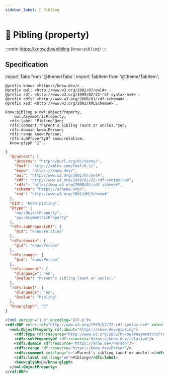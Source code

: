 ```yaml
---
sidebar_label: 🧑 Pibling
---
```


# 🧑 Pibling (property)

:::note
https://know.dev/pibling
(`know:pibling`)
:::

## Specification

import Tabs from '@theme/Tabs';
import TabItem from '@theme/TabItem';

<Tabs>
<TabItem value="turtle" label="Turtle">

```turtle
@prefix know: <https://know.dev/> .
@prefix owl: <http://www.w3.org/2002/07/owl#> .
@prefix rdf: <http://www.w3.org/1999/02/22-rdf-syntax-ns#> .
@prefix rdfs: <http://www.w3.org/2000/01/rdf-schema#> .
@prefix xsd: <http://www.w3.org/2001/XMLSchema#> .

know:pibling a owl:ObjectProperty,
    owl:AsymmetricProperty;
  rdfs:label "Pibling"@en;
  rdfs:comment "Parent's sibling (aunt or uncle)."@en;
  rdfs:domain know:Person;
  rdfs:range know:Person;
  rdfs:subPropertyOf know:relative;
  know:glyph "🧑" .

```

</TabItem>
<TabItem value="jsonld" label="JSON-LD">

```json
{
  "@context": {
    "dcterms": "http://purl.org/dc/terms/",
    "foaf": "http://xmlns.com/foaf/0.1/",
    "know": "https://know.dev/",
    "owl": "http://www.w3.org/2002/07/owl#",
    "rdf": "http://www.w3.org/1999/02/22-rdf-syntax-ns#",
    "rdfs": "http://www.w3.org/2000/01/rdf-schema#",
    "schema": "https://schema.org/",
    "xsd": "http://www.w3.org/2001/XMLSchema#"
  },
  "@id": "know:pibling",
  "@type": [
    "owl:ObjectProperty",
    "owl:AsymmetricProperty"
  ],
  "rdfs:subPropertyOf": {
    "@id": "know:relative"
  },
  "rdfs:domain": {
    "@id": "know:Person"
  },
  "rdfs:range": {
    "@id": "know:Person"
  },
  "rdfs:comment": {
    "@language": "en",
    "@value": "Parent's sibling (aunt or uncle)."
  },
  "rdfs:label": {
    "@language": "en",
    "@value": "Pibling"
  },
  "know:glyph": "🧑"
}
```

</TabItem>
<TabItem value="rdfxml" label="RDF/XML">

```xml
<?xml version="1.0" encoding="UTF-8"?>
<rdf:RDF xmlns:rdf="http://www.w3.org/1999/02/22-rdf-syntax-ns#" xmlns:know="https://know.dev/" xmlns:owl="http://www.w3.org/2002/07/owl#" xmlns:rdfs="http://www.w3.org/2000/01/rdf-schema#">
  <owl:ObjectProperty rdf:about="https://know.dev/pibling">
    <rdf:type rdf:resource="http://www.w3.org/2002/07/owl#AsymmetricProperty"/>
    <rdfs:subPropertyOf rdf:resource="https://know.dev/relative"/>
    <rdfs:domain rdf:resource="https://know.dev/Person"/>
    <rdfs:range rdf:resource="https://know.dev/Person"/>
    <rdfs:comment xml:lang="en">Parent's sibling (aunt or uncle).</rdfs:comment>
    <rdfs:label xml:lang="en">Pibling</rdfs:label>
    <know:glyph>🧑</know:glyph>
  </owl:ObjectProperty>
</rdf:RDF>

```

</TabItem>
</Tabs>
